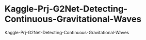# Kaggle-Prj-G2Net-Detecting-Continuous-Gravitational-Waves
Kaggle-Prj-G2Net-Detecting-Continuous-Gravitational-Waves
